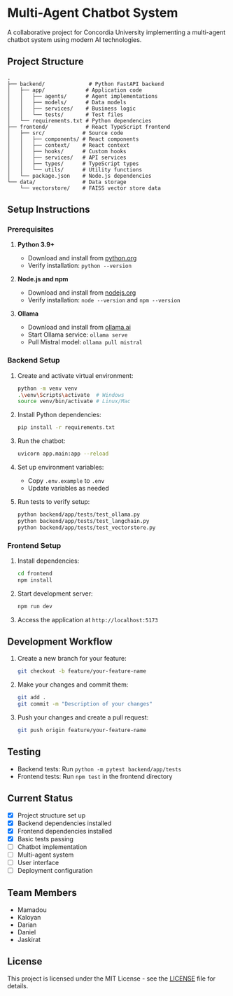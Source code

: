 # Multi-Agent Chatbot System

A collaborative project for Concordia University implementing a multi-agent chatbot system using modern AI technologies.

## Project Structure

```
.
├── backend/              # Python FastAPI backend
│   ├── app/             # Application code
│   │   ├── agents/      # Agent implementations
│   │   ├── models/      # Data models
│   │   ├── services/    # Business logic
│   │   └── tests/       # Test files
│   └── requirements.txt # Python dependencies
├── frontend/            # React TypeScript frontend
│   ├── src/            # Source code
│   │   ├── components/ # React components
│   │   ├── context/    # React context
│   │   ├── hooks/      # Custom hooks
│   │   ├── services/   # API services
│   │   ├── types/      # TypeScript types
│   │   └── utils/      # Utility functions
│   └── package.json    # Node.js dependencies
└── data/               # Data storage
    └── vectorstore/    # FAISS vector store data
```

## Setup Instructions

### Prerequisites

1. **Python 3.9+**
   - Download and install from [python.org](https://www.python.org/downloads/)
   - Verify installation: `python --version`

2. **Node.js and npm**
   - Download and install from [nodejs.org](https://nodejs.org/)
   - Verify installation: `node --version` and `npm --version`

3. **Ollama**
   - Download and install from [ollama.ai](https://ollama.ai/)
   - Start Ollama service: `ollama serve`
   - Pull Mistral model: `ollama pull mistral`

### Backend Setup

1. Create and activate virtual environment:
   ```bash
   python -m venv venv
   .\venv\Scripts\activate  # Windows
   source venv/bin/activate # Linux/Mac
   ```

2. Install Python dependencies:
   ```bash
   pip install -r requirements.txt
   ```
   
3. Run the chatbot:
   ```bash
   uvicorn app.main:app --reload
   ```
   
4. Set up environment variables:
   - Copy `.env.example` to `.env`
   - Update variables as needed

5. Run tests to verify setup:
   ```bash
   python backend/app/tests/test_ollama.py
   python backend/app/tests/test_langchain.py
   python backend/app/tests/test_vectorstore.py
   ```

### Frontend Setup

1. Install dependencies:
   ```bash
   cd frontend
   npm install
   ```

2. Start development server:
   ```bash
   npm run dev
   ```

3. Access the application at `http://localhost:5173`

## Development Workflow

1. Create a new branch for your feature:
   ```bash
   git checkout -b feature/your-feature-name
   ```

2. Make your changes and commit them:
   ```bash
   git add .
   git commit -m "Description of your changes"
   ```

3. Push your changes and create a pull request:
   ```bash
   git push origin feature/your-feature-name
   ```

## Testing

- Backend tests: Run `python -m pytest backend/app/tests`
- Frontend tests: Run `npm test` in the frontend directory

## Current Status

- [x] Project structure set up
- [x] Backend dependencies installed
- [x] Frontend dependencies installed
- [x] Basic tests passing
- [ ] Chatbot implementation
- [ ] Multi-agent system
- [ ] User interface
- [ ] Deployment configuration

## Team Members

- Mamadou
- Kaloyan
- Darian
- Daniel
- Jaskirat

## License

This project is licensed under the MIT License - see the [LICENSE](LICENSE) file for details.
